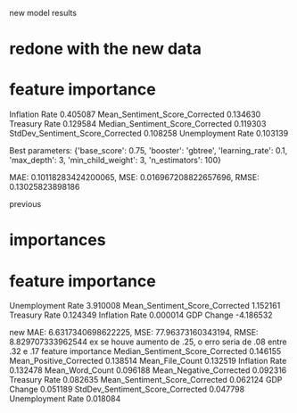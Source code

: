 new model results



# redone with the new data
#                            feature  importance
Inflation Rate    0.405087
Mean_Sentiment_Score_Corrected    0.134630
Treasury Rate    0.129584
Median_Sentiment_Score_Corrected    0.119303
StdDev_Sentiment_Score_Corrected    0.108258
Unemployment Rate    0.103139

Best parameters: {'base_score': 0.75, 'booster': 'gbtree', 'learning_rate': 0.1, 'max_depth': 3, 'min_child_weight': 3, 'n_estimators': 100}

MAE: 0.10118283424200065, MSE: 0.016967208822657696, RMSE: 0.13025823898186


previous 

# importances
#                          feature  importance
Unemployment Rate    3.910008
Mean_Sentiment_Score_Corrected    1.152161
Treasury Rate    0.124349
Inflation Rate    0.000014
GDP Change   -4.186532


new
MAE: 6.6317340698622225, MSE: 77.96373160343194, RMSE: 8.829707333962544 ex se houve aumento de .25, o erro seria de .08 entre .32 e .17
feature                             importance
Median_Sentiment_Score_Corrected    0.146155
Mean_Positive_Corrected             0.138514
Mean_File_Count                     0.132519
Inflation Rate                      0.132478
Mean_Word_Count                     0.096188
Mean_Negative_Corrected             0.092316
Treasury Rate                       0.082635
Mean_Sentiment_Score_Corrected      0.062124
GDP Change                          0.051189
StdDev_Sentiment_Score_Corrected    0.047798
Unemployment Rate                   0.018084